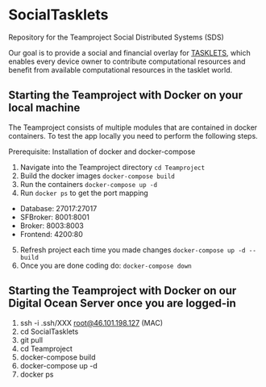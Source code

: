 # SocialTasklets
Repository for the Teamproject Social Distributed Systems (SDS)

Our goal is to provide a social and financial overlay for [TASKLETS](https://becker.bwl.uni-mannheim.de/de/research/tasklets/), which enables every device owner to contribute computational resources and benefit from available computational resources in the tasklet world.

## Starting the Teamproject with Docker on your local machine
The Teamproject consists of multiple modules that are contained in docker containers.
To test the app locally you need to perform the following steps.

Prerequisite: Installation of docker and docker-compose

1. Navigate into the Teamproject directory `cd Teamproject`
2. Build the docker images `docker-compose build`
3. Run the containers `docker-compose up -d`
4. Run `docker ps` to get the port mapping
- Database: 27017:27017
- SFBroker: 8001:8001
- Broker: 8003:8003
- Frontend: 4200:80
5. Refresh project each time you made changes `docker-compose up -d --build`
6. Once you are done coding do: `docker-compose down`

## Starting the Teamproject with Docker on our Digital Ocean Server once you are logged-in

1. ssh -i .ssh/XXX root@46.101.198.127 (MAC)
2. cd SocialTasklets
3. git pull
4. cd Teamproject 
5. docker-compose build
6. docker-compose up -d
7. docker ps
